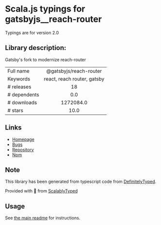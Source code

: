 
# Scala.js typings for gatsbyjs__reach-router

Typings are for version 2.0

## Library description:
Gatsby's fork to modernize reach-router

|                    |                 |
| ------------------ | :-------------: |
| Full name          | @gatsbyjs/reach-router |
| Keywords           | react, reach router, gatsby |
| # releases         | 18 |
| # dependents       | 0.0 |
| # downloads        | 1272084.0 |
| # stars            | 10.0 |

## Links
- [Homepage](https://github.com/gatsbyjs/reach-router#readme)
- [Bugs](https://github.com/gatsbyjs/reach-router/issues)
- [Repository](https://github.com/gatsbyjs/reach-router)
- [Npm](https://www.npmjs.com/package/%40gatsbyjs%2Freach-router)
    


## Note
This library has been generated from typescript code from [DefinitelyTyped](https://definitelytyped.org).

Provided with :purple_heart: from [ScalablyTyped](https://github.com/oyvindberg/ScalablyTyped)

## Usage
See [the main readme](../../readme.md) for instructions.


